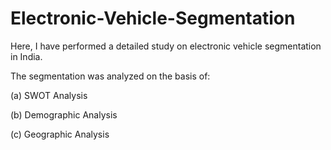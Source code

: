# Electronic-Vehicle-Segmentation
Here, I have performed a detailed study on electronic vehicle segmentation in India.

The segmentation was analyzed on the basis of:

(a) SWOT Analysis

(b) Demographic Analysis

(c) Geographic Analysis
